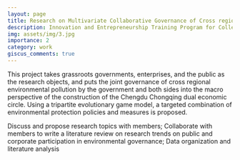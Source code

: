 ```yaml
---
layout: page
title: Research on Multivariate Collaborative Governance of Cross regional Environmental Pollution
description: Innovation and Entrepreneurship Training Program for College Students
img: assets/img/3.jpg
importance: 2
category: work
giscus_comments: true
---
```


This project takes grassroots governments, enterprises, and the public as the research objects, and puts the joint governance of cross regional environmental pollution by the government and both sides into the macro perspective of the construction of the Chengdu Chongqing dual economic circle. Using a tripartite evolutionary game model, a targeted combination of environmental protection policies and measures is proposed.

Discuss and propose research topics with members; Collaborate with members to write a literature review on research trends on public and corporate participation in environmental governance; Data organization and literature analysis


